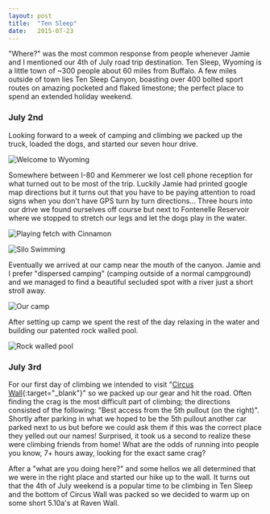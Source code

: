 ```yaml
---
layout: post
title:  "Ten Sleep"
date:   2015-07-23
---
```

"Where?" was the most common response from people whenever Jamie and I mentioned our 4th of July road trip destination. Ten Sleep, Wyoming is a little town of ~300 people about 60 miles from Buffalo. A few miles outside of town lies Ten Sleep Canyon, boasting over 400 bolted sport routes on amazing pocketed and flaked limestone; the perfect place to spend an extended holiday weekend.

### July 2nd

Looking forward to a week of camping and climbing we packed up the truck, loaded the dogs, and started our seven hour drive.

![Welcome to Wyoming](https://lh3.googleusercontent.com/Sqm6zD6fcdtXk_-fQM8Q__lLXyoA-Tr4H4JF9EX6upg=w816-h1222-no "Welcome to Wyoming")

Somewhere between I-80 and Kemmerer we lost cell phone reception for what turned out to be most of the trip. Luckily Jamie had printed google map directions but it turns out that you have to be paying attention to road signs when you don't have GPS turn by turn directions... Three hours into our drive we found ourselves off course but next to Fontenelle Reservoir where we stopped to stretch our legs and let the dogs play in the water.

![Playing fetch with Cinnamon](https://lh3.googleusercontent.com/z--XVYdszFpZI-GZ8ormnY8ASeLJIcTz_yAh7IQa1yU=w1792-h1194-no "Playing fetch with Cinnamon")

![Silo Swimming](https://lh3.googleusercontent.com/Sk11HBByHm2u0Vg1tRS691PTUDAd-icPhEIMRaR_wlI=w755-h503-no "Silo Swimming")

Eventually we arrived at our camp near the mouth of the canyon. Jamie and I prefer "dispersed camping" (camping outside of a normal campground) and we managed to find a beautiful secluded spot with a river just a short stroll away.

![Our camp](https://lh3.googleusercontent.com/tT4hnSSfpAaSML9kMDqzA26oOqXhtNg6KV7N6HWrJj0=w1834-h1222-no "Our camp")

After setting up camp we spent the rest of the day relaxing in the water and building our patented rock walled pool.

![Rock walled pool](https://lh3.googleusercontent.com/yhuSJBkZ1qd828Z-s0MoIPaIVy25-ciP5uwu-jC6F6o=w1592-h1194-no "Rock walled pool")

### July 3rd

For our first day of climbing we intended to visit "[Circus Wall](http://mountainproject.com/v/circus-wall/105856754 "Circus Wall"){:target="_blank"}" so we packed up our gear and hit the road. Often finding the crag is the most difficult part of climbing; the directions consisted of the following: "Best access from the 5th pullout (on the right)". Shortly after parking in what we hoped to be the 5th pullout another car parked next to us but before we could ask them if this was the correct place they yelled out our names! Surprised, it took us a second to realize these were climbing friends from home! What are the odds of running into people you know, 7+ hours away, looking for the exact same crag?

After a "what are you doing here?" and some hellos we all determined that we were in the right place and started our hike up to the wall. It turns out that the 4th of July weekend is a popular time to be climbing in Ten Sleep and the bottom of Circus Wall was packed so we decided to warm up on some short 5.10a's at Raven Wall.

